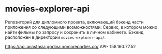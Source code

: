 # movies-explorer-api

Репозиторий для дипломного проекта, включающий бэкенд части приложения со следующими возможностями: Сервис, в котором можно найти фильмы по запросу и сохранить в личном кабинете. Бэкенд расположен в директории `movies-explorer-api/`.

https://api.anastasia.gorlina.nomoreparties.co/
API- 158.160.77.52